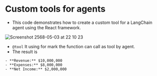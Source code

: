 # Custom tools for agents

- This code demonstrates how to create a custom tool for a LangChain agent using the React framework.

![Screenshot 2568-05-03 at 22 10 23](https://github.com/user-attachments/assets/3bdb86fe-05b0-436b-b2dd-1eb9ed47011c)

- `@tool` It using for mark the function can call as tool by agent.
- The result is
```
- **Revenue:** $10,000,000
- **Expenses:** $8,000,000
- **Net Income:** $2,000,000
```
